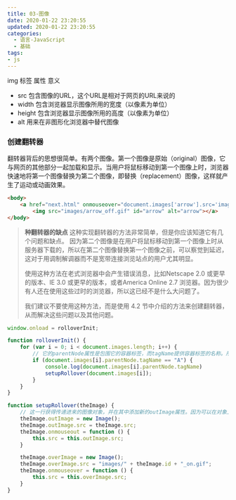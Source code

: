 ```yaml
---
title: 03-图像
date: 2020-01-22 23:20:55
updated: 2020-01-22 23:20:55
categories:
  - 语言-JavaScript
  - 基础
tags:
- js
---
```


img 标签  属性  意义

* src 包含图像的URL，这个URL是相对于网页的URL来说的
* width 包含浏览器显示图像所用的宽度（以像素为单位）
* height 包含浏览器显示图像所用的高度（以像素为单位）
* alt 用来在非图形化浏览器中替代图像

### 创建翻转器

翻转器背后的思想很简单。有两个图像。第一个图像是原始（original）图像，它与网页的其他部分一起加载和显示。当用户将鼠标移动到第一个图像上时，浏览器快速地将第一个图像替换为第二个图像，即替换（replacement）图像，这样就产生了运动或动画效果。

```html
<body>
    <a href="next.html" onmouseover="document.images['arrow'].src='images/arrow_on.gif'" onmouseout="document.images['arrow'].src='images/arrow_off.gif'">
        <img src="images/arrow_off.gif" id="arrow" alt="arrow"></a>
</body>
```

> **种翻转器的缺点**
> 这种实现翻转器的方法非常简单，但是你应该知道它有几个问题和缺点。
因为第二个图像是在用户将鼠标移动到第一个图像上时从服务器下载的，所以在第二个图像替换第一个图像之前，可以察觉到延迟，这对于用调制解调器而不是宽带连接浏览站点的用户尤其明显。
>
> 使用这种方法在老式浏览器中会产生错误消息，比如Netscape 2.0 或更早的版本、IE 3.0 或更早的版本，或者America Online 2.7 浏览器。因为很少有人还在使用这些过时的浏览器，所以这已经不是什么大问题了。
>
> 我们建议不要使用这种方法，而是使用 4.2 节中介绍的方法来创建翻转器，从而解决这些问题以及其他问题。

```js
window.onload = rolloverInit;

function rolloverInit() {
    for (var i = 0; i < document.images.length; i++) {
        // 它的parentNode属性是包围它的容器标签，而tagName提供容器标签的名称。所以，圆括号中代码的意思是：“对于这个特定的图像，包围它的标签是A吗？”
        if (document.images[i].parentNode.tagName == "A") {
            console.log(document.images[i].parentNode.tagName)
            setupRollover(document.images[i]);
        }
    }
}

function setupRollover(theImage) {
    // 这一行获得传递进来的图像对象，并在其中添加新的outImage属性。因为可以在对象上添加任何类型的属性，而且属性本身也是对象，所以这里的操作是将一个图像对象添加到图像中。
    theImage.outImage = new Image();
    theImage.outImage.src = theImage.src;
    theImage.onmouseout = function () {
        this.src = this.outImage.src;
    }

    theImage.overImage = new Image();
    theImage.overImage.src = "images/" + theImage.id + "_on.gif";
    theImage.onmouseover = function () {
        this.src = this.overImage.src;
    }
}
```
